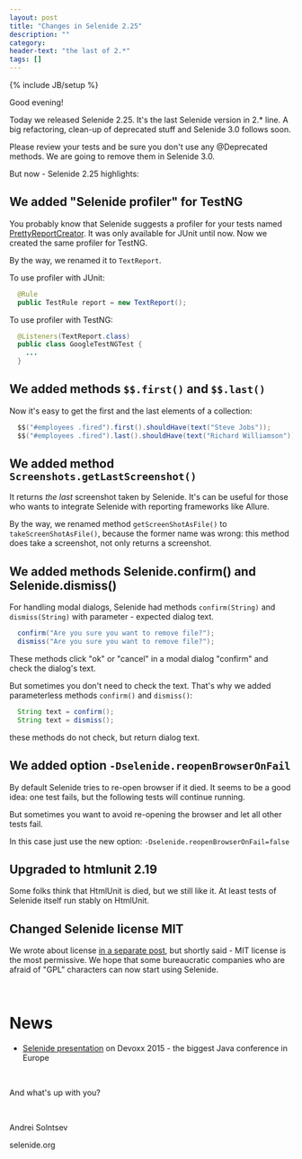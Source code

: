 ```yaml
---
layout: post
title: "Changes in Selenide 2.25"
description: ""
category:
header-text: "the last of 2.*"
tags: []
---
```

{% include JB/setup %}

Good evening!

Today we released Selenide 2.25. It's the last Selenide version in 2.* line. 
A big refactoring, clean-up of deprecated stuff and Selenide 3.0 follows soon.

Please review your tests and be sure you don't use any @Deprecated methods. We are going to remove them in Selenide 3.0.

But now - Selenide 2.25 highlights:

## We added "Selenide profiler" for TestNG

You probably know that Selenide suggests a profiler for your tests named [PrettyReportCreator](https://selenide.org/2015/05/05/selenide-2.16-and-2.17/).
It was only available for JUnit until now. Now we created the same profiler for TestNG.  

By the way, we renamed it to `TextReport`.

To use profiler with JUnit:

```java
  @Rule
  public TestRule report = new TextReport();
```

To use profiler with TestNG:

```java
  @Listeners(TextReport.class)
  public class GoogleTestNGTest {
    ...
  }
```

## We added methods `$$.first()` and `$$.last()`

Now it's easy to get the first and the last elements of a collection:

```java
  $$("#employees .fired").first().shouldHave(text("Steve Jobs"));
  $$("#employees .fired").last().shouldHave(text("Richard Williamson"));
```

## We added method `Screenshots.getLastScreenshot()`

It returns _the last_ screenshot taken by Selenide. It's can be useful for those who wants to integrate
Selenide with reporting frameworks like Allure.

By the way, we renamed method `getScreenShotAsFile()` to `takeScreenShotAsFile()`, because the former name was 
wrong: this method does take a screenshot, not only returns a screenshot. 
 
## We added methods Selenide.confirm() and Selenide.dismiss()

For handling modal dialogs, Selenide had methods `confirm(String)` and `dismiss(String)` with parameter - expected dialog text.

```java
  confirm("Are you sure you want to remove file?");
  dismiss("Are you sure you want to remove file?");
```

These methods click "ok" or "cancel" in a modal dialog "confirm" and check the dialog's text.

But sometimes you don't need to check the text. That's why we added parameterless methods `confirm()` and `dismiss()`:

```java
  String text = confirm();
  String text = dismiss();
```

these methods do not check, but return dialog text.  

## We added option `-Dselenide.reopenBrowserOnFail`

By default Selenide tries to re-open browser if it died. It seems to be a good idea: one test fails, but the following
tests will continue running.

But sometimes you want to avoid re-opening the browser and let all other tests fail. 

In this case just use the new option: `-Dselenide.reopenBrowserOnFail=false`

## Upgraded to htmlunit 2.19

Some folks think that HtmlUnit is died, but we still like it. At least tests of Selenide itself run stably on HtmlUnit.

## Changed Selenide license MIT

We wrote about license [in a separate post](https://selenide.org/2015/11/16/selenide-changes-license-to-mit/), but shortly said - 
MIT license is the most permissive. We hope that some bureaucratic companies who are afraid of "GPL" characters can now start using Selenide.

<br/>

# News

* [Selenide presentation](/2015/11/13/selenide-on-devoxx/) on Devoxx 2015 - the biggest Java conference in Europe

<br/>

And what's up with you?

<br/>

Andrei Solntsev

selenide.org
